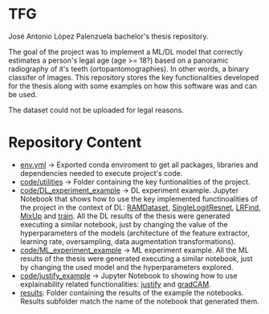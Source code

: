 # TFG
José Antonio López Palenzuela bachelor's thesis repository. 

The goal of the project was to implement a ML/DL model that correctly estimates a person's legal age (age >= 18?) based on a panoramic radiography of it's teeth (ortopantomographies). In other words, a binary classifer of images. This repository stores the key functionalities developed for the thesis along with some examples on how this software was and can be used.

The dataset could not be uploaded for legal reasons.

# Repository Content
- [env.yml](env.yml) → Exported conda enviroment to get all packages, libraries and dependencies needed to execute project's code.
- [code/utilities](./code/utilities) → Folder containing the key funtionalities of the project.
- [code/DL_experiment_example](./code/DL_experiment_example.ipynb) → DL experiment example. Jupyter Notebook that shows how to use the key implemented functinoalities of the project in the context of DL: [RAMDataset](./code/utilities/dataset.py), [SingleLogitResnet](./code/utilities/model.py), [LRFind](./code/utilities/lrfind.py), [MixUp](./code/utilities/mixup.py) and [train](./code/utilities/train.py). All the DL results of the thesis were generated executing a similar notebook, just by changing the value of the hyperparameters of the models (architecture of the feature extractor, learning rate, oversampling, data augmentation transformations).
- [code/ML_experiment_example](./code/ML_experiment_example.ipynb) →  ML experiment example. All the ML results of the thesis were generated executing a similar notebook, just by changing the used model and the hyperparameters explored.
- [code/justify_example](./code/justify_example.ipynb) → Jupyter Notebook to showing how to use explainability related functionalities: [justify](./code/utilities/eval.py) and [gradCAM](./code/utilities/eval.py).
- [results](./results): Folder containing the results of the example the notebooks. Results subfolder match the name of the notebook that generated them.
